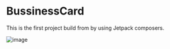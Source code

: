 # BussinessCard
This is the first project build from by using Jetpack composers.


![image](https://github.com/DilshanNishshanka/BussinessCard/assets/44345799/848a48d2-4741-4c05-b544-7e8a6c32ae07)
